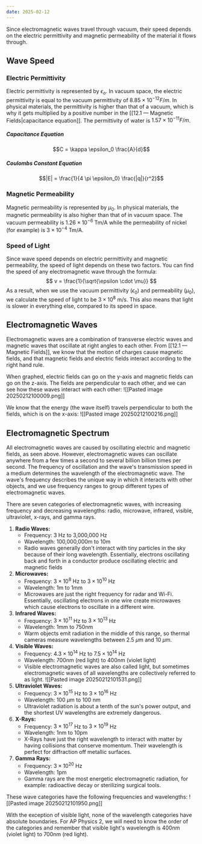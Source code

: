 ```yaml
---
date: 2025-02-12
---
```

Since electromagnetic waves travel through vacuum, their speed depends on the electric permittivity and magnetic permeability of the material it flows through.

## Wave Speed
### Electric Permittivity
Electric permittivity is represented by $\epsilon_o$. In vacuum space, the electric permittivity is equal to the vacuum permittivity of $8.85 \times 10^{-12} F/m$. In physical materials, the permittivity is higher than that of a vacuum, which is why it gets multiplied by a positive number in the [[12.1 — Magnetic Fields|capacitance equation]]. The permittivity of water is $1.57 \times 10^{-11}F/m$. 

##### Capacitance Equation
$$C = \kappa \epsilon_0 \frac{A}{d}$$
##### Coulombs Constant Equation

$$|E| = \frac{1}{4 \pi \epsilon_0} \frac{|q|}{r^2}$$

### Magnetic Permeability
Magnetic permeability is represented by $\mu_0$. In physical materials, the magnetic permeability is also higher than that of in vacuum space. The vacuum permeability is $1.26 \times 10^{-6}\text{ Tm/A}$ while the permeability of nickel (for example) is $3 \times 10^{-4}\text{ Tm/A}$.

### Speed of Light
Since wave speed depends on electric permittivity and magnetic permeability, the speed of light depends on these two factors. You can find the speed of any electromagnetic wave through the formula:
$$ v = \frac{1}{\sqrt{\epsilon \cdot \mu}} $$
As a result, when we use the vacuum permittivity ($\epsilon_0$) and permeability ($\mu_0$), we calculate the speed of light to be $3 \times 10^{8}\text{ m/s}$. This also means that light is slower in everything else, compared to its speed in space.

## Electromagnetic Waves
Electromagnetic waves are a combination of transverse electric waves and magnetic waves that oscillate at right angles to each other. From [[12.1 — Magnetic Fields]], we know that the motion of charges cause magnetic fields, and that magnetic fields and electric fields interact according to the right hand rule.

When graphed, electric fields can go on the y-axis and magnetic fields can go on the z-axis. The fields are perpendicular to each other, and we can see how these waves interact with each other:
![[Pasted image 20250212100009.png]]

We know that the energy (the wave itself) travels perpendicular to both the fields, which is on the x-axis:
![[Pasted image 20250212100216.png]]

## Electromagnetic Spectrum
All electromagnetic waves are caused by oscillating electric and magnetic fields, as seen above. However, electromagnetic waves can oscillate anywhere from a few times a second to several billion billion times per second. The frequency of oscillation and the wave's transmission speed in a medium determines the wavelength of the electromagnetic wave. The wave's frequency describes the unique way in which it interacts with other objects, and we use frequency ranges to group different types of electromagnetic waves.

There are seven categories of electromagnetic waves, with increasing frequency and decreasing wavelengths: radio, microwave, infrared, visible, ultraviolet, x-rays, and gamma rays.

1. **Radio Waves:**
	- Frequency: 3 Hz to 3,000,000 Hz
	- Wavelength: 100,000,000m to 10m
	- Radio waves generally don't interact with tiny particles in the sky because of their long wavelength. Essentially, electrons oscillating back and forth in a conductor produce oscillating electric and magnetic fields
2. **Microwaves:**
	- Frequency: $3 \times 10^8$ Hz to $3 \times 10^{10}$ Hz
	- Wavelength: 1m to 1mm
	- Microwaves are just the right frequency for radar and Wi-Fi. Essentially, oscillating electrons in one wire create microwaves which cause electrons to oscillate in a different wire.
3. **Infrared Waves:**
	- Frequency: $3 \times 10^{11}$ Hz to $3 \times 10^{13}$ Hz
	- Wavelength: 1mm to 750nm
	- Warm objects emit radiation in the middle of this range, so thermal cameras measure wavelengths between 2.5 $\mu$m and 10 $\mu$m.
4. **Visible Waves:**
	- Frequency: $4.3 \times 10^{14}$ Hz to $7.5 \times 10^{14}$ Hz
	- Wavelength: 700nm (red light) to 400nm (violet light)
	- Visible electromagnetic waves are also called light, but sometimes electromagnetic waves of all wavelengths are collectively referred to as light.
![[Pasted image 20250212101531.png]]
5. **Ultraviolet Waves:**
	- Frequency: $3 \times 10^{15}$ Hz to $3 \times 10^{16}$ Hz
	- Wavelength: 100 $\mu$m to 100 nm
	- Ultraviolet radiation is about a tenth of the sun's power output, and the shortest UV wavelengths are extremely dangerous.
6. **X-Rays:**
	- Frequency: $3 \times 10^{17}$ Hz to $3 \times 10^{19}$ Hz
	- Wavelength: 1nm to 10pm
	- X-Rays have just the right wavelength to interact with matter by having collisions that conserve momentum. Their wavelength is perfect for diffraction off metallic surfaces.
7. **Gamma Rays:**
	- Frequency: $3 \times 10^{20}$ Hz
	- Wavelength: 1pm
	- Gamma rays are the most energetic electromagnetic radiation, for example: radioactive decay or sterilizing surgical tools.

These wave categories have the following frequencies and wavelengths:
![[Pasted image 20250212101950.png]]

With the exception of visible light, none of the wavelength categories have absolute boundaries. For AP Physics 2, we will need to know the order of the categories and remember that visible light's wavelength is 400nm (violet light) to 700nm (red light).